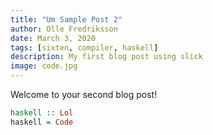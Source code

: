 ```yaml
---
title: "Um Sample Post 2"
author: Olle Fredriksson
date: March 3, 2020
tags: [sixten, compiler, haskell]
description: My first blog post using slick
image: code.jpg
---
```


Welcome to your second blog post!

```haskell
haskell :: Lol
haskell = Code
```
